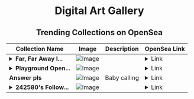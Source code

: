 <div align="center">

# Digital Art Gallery

## Trending Collections on OpenSea

| Collection Name                       | Image                                                                                     | Description                       | OpenSea Link                                                                                          |
|---------------------------------------|-------------------------------------------------------------------------------------------|-----------------------------------|--------------------------------------------------------------------------------------------------------|
| **<details><summary>Far, Far Away I...</summary>Far, Far Away II</details>** | ![Image](https://i.seadn.io/s/raw/files/ce65aab7b401ffbab8a020592db01286.jpg?w=500&auto=format?w=200&auto=format) |  | <details><summary>Link</summary>[Far, Far Away II](https://opensea.io/collection/far-far-away-ii)</details> |
| **<details><summary>Playground Open...</summary>Playground Open Ticketing Ecosystem Event 11829</details>** | ![Image](https://i.seadn.io/s/raw/files/ad4b567b5e819f5eb9dc8588aeb6896f.png?w=500&auto=format?w=200&auto=format) |  | <details><summary>Link</summary>[Playground Open Ticketing Ecosystem Event 11829](https://opensea.io/collection/playground-open-ticketing-ecosystem-event-11829)</details> |
| **Answer pls** | ![Image](https://i.seadn.io/s/raw/files/da07610d19ae12f3548fbce2cad0c15c.jpg?w=500&auto=format?w=200&auto=format) | Baby calling | <details><summary>Link</summary>[Answer pls](https://opensea.io/collection/answer-pls)</details> |
| **<details><summary>242580's Follow...</summary>242580's Follower</details>** | ![Image](https://i.seadn.io/s/raw/files/19f9f090920392cc3650cbdf4361755b.png?w=500&auto=format?w=200&auto=format) |  | <details><summary>Link</summary>[242580's Follower](https://opensea.io/collection/242580-s-follower)</details> |

</div>